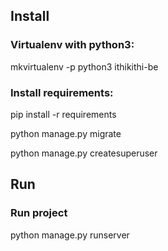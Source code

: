 ## Install

### Virtualenv with python3:
mkvirtualenv -p python3 ithikithi-be

### Install requirements:
pip install -r requirements

python manage.py migrate

python manage.py createsuperuser

## Run

### Run project
python manage.py runserver

